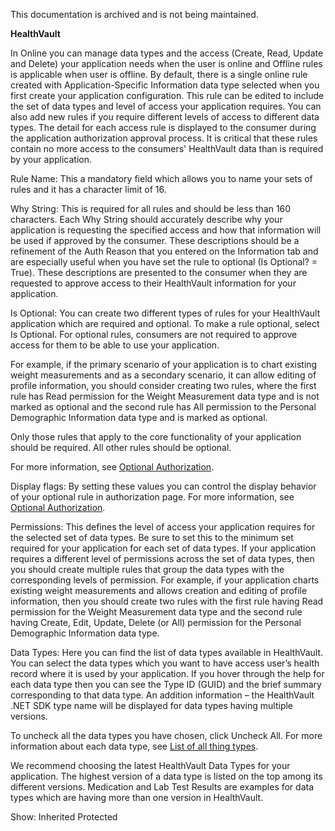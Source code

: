 This documentation is archived and is not being maintained.

**HealthVault**

<span></span>
In Online you can manage data types and the access (Create, Read, Update and Delete) your application needs when the user is online and Offline rules is applicable when user is offline. By default, there is a single online rule created with Application-Specific Information data type selected when you first create your application configuration. This rule can be edited to include the set of data types and level of access your application requires. You can also add new rules if you require different levels of access to different data types. The detail for each access rule is displayed to the consumer during the application authorization approval process. It is critical that these rules contain no more access to the consumers' HealthVault data than is required by your application.

<span id="Content"></span>
<span class="label">Rule Name</span>: This a mandatory field which allows you to name your sets of rules and it has a character limit of 16.

<span class="label">Why String</span>: This is required for all rules and should be less than 160 characters. Each Why String should accurately describe why your application is requesting the specified access and how that information will be used if approved by the consumer. These descriptions should be a refinement of the <span class="label">Auth Reason</span> that you entered on the <span class="label">Information</span> tab and are especially useful when you have set the rule to optional (<span class="label">Is Optional</span>? = <span class="literalValue">True</span>). These descriptions are presented to the consumer when they are requested to approve access to their HealthVault information for your application.

<span class="label">Is Optional</span>: You can create two different types of rules for your HealthVault application which are required and optional. To make a rule optional, select <span class="label">Is Optional</span>. For optional rules, consumers are not required to approve access for them to be able to use your application.

For example, if the primary scenario of your application is to chart existing weight measurements and as a secondary scenario, it can allow editing of profile information, you should consider creating two rules, where the first rule has Read permission for the Weight Measurement data type and is not marked as optional and the second rule has All permission to the Personal Demographic Information data type and is marked as optional.

Only those rules that apply to the core functionality of your application should be required. All other rules should be optional.

For more information, see [Optional Authorization](https://msdn.microsoft.com/en-us/healthvault/cc539985.aspx).

<span class="label">Display flags</span>: By setting these values you can control the display behavior of your optional rule in authorization page. For more information, see [Optional Authorization](https://msdn.microsoft.com/en-us/healthvault/cc539985.aspx).

<span class="label">Permissions</span>: This defines the level of access your application requires for the selected set of data types. Be sure to set this to the minimum set required for your application for each set of data types. If your application requires a different level of permissions across the set of data types, then you should create multiple rules that group the data types with the corresponding levels of permission. For example, if your application charts existing weight measurements and allows creation and editing of profile information, then you should create two rules with the first rule having Read permission for the Weight Measurement data type and the second rule having Create, Edit, Update, Delete (or All) permission for the Personal Demographic Information data type.

<span class="label">Data Types</span>: Here you can find the list of data types available in HealthVault. You can select the data types which you want to have access user’s health record where it is used by your application. If you hover through the help for each data type then you can see the Type ID (GUID) and the brief summary corresponding to that data type. An addition information – the HealthVault .NET SDK type name will be displayed for data types having multiple versions.

To uncheck all the data types you have chosen, click <span class="label">Uncheck All</span>. For more information about each data type, see [List of all thing types](http://developer.healthvault.com/types/types.aspx).

We recommend choosing the latest HealthVault Data Types for your application. The highest version of a data type is listed on the top among its different versions. Medication and Lab Test Results are examples for data types which are having more than one version in HealthVault.

<span>Show:</span> Inherited Protected
